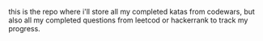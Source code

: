 this is the repo where i'll store all my completed katas from codewars, but also all my completed questions from leetcod or hackerrank to track my progress.
